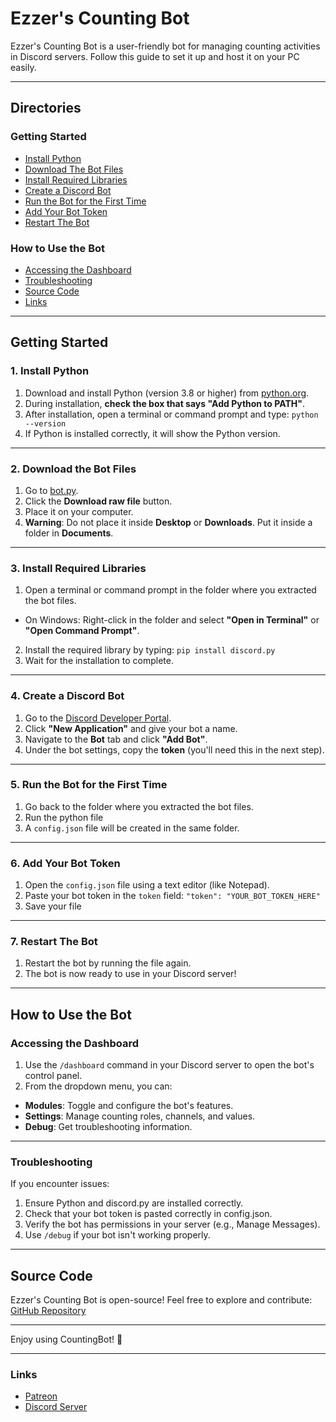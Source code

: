# Ezzer's Counting Bot

Ezzer's Counting Bot is a user-friendly bot for managing counting activities in Discord servers. Follow this guide to set it up and host it on your PC easily.

---

## Directories
### Getting Started
- [Install Python](https://github.com/ezzer0307/CountingBot/blob/main/README.md#1-install-python)
- [Download The Bot Files](https://github.com/ezzer0307/CountingBot/blob/main/README.md#2-download-the-bot-files)
- [Install Required Libraries](https://github.com/ezzer0307/CountingBot/blob/main/README.md#3-install-required-libraries)
- [Create a Discord Bot](https://github.com/ezzer0307/CountingBot/blob/main/README.md#4-create-a-discord-bot)
- [Run the Bot for the First Time](https://github.com/ezzer0307/CountingBot/blob/main/README.md#5-run-the-bot-for-the-first-time)
- [Add Your Bot Token](https://github.com/ezzer0307/CountingBot/blob/main/README.md#6-add-your-bot-token)
- [Restart The Bot](https://github.com/ezzer0307/CountingBot/blob/main/README.md#7-restart-the-bot)
### How to Use the Bot
- [Accessing the Dashboard](https://github.com/ezzer0307/CountingBot/?tab=readme-ov-file#accessing-the-dashboard)
- [Troubleshooting](https://github.com/ezzer0307/CountingBot/?tab=readme-ov-file#troubleshooting)
- [Source Code](https://github.com/ezzer0307/CountingBot/?tab=readme-ov-file#source-code)
- [Links](https://github.com/ezzer0307/CountingBot/?tab=readme-ov-file#links)

---

## Getting Started

### 1. Install Python
1. Download and install Python (version 3.8 or higher) from [python.org](https://www.python.org/).
2. During installation, **check the box that says "Add Python to PATH"**.
3. After installation, open a terminal or command prompt and type:
`python --version`
4. If Python is installed correctly, it will show the Python version.

---

### 2. Download the Bot Files
1. Go to [bot.py](https://github.com/ezzer0307/CountingBot/blob/main/bot.py).
2. Click the **Download raw file** button.
3. Place it on your computer.
4. **Warning**: Do not place it inside **Desktop** or **Downloads**. Put it inside a folder in **Documents**.

---

### 3. Install Required Libraries
1. Open a terminal or command prompt in the folder where you extracted the bot files.
- On Windows: Right-click in the folder and select **"Open in Terminal"** or **"Open Command Prompt"**.
2. Install the required library by typing:
`pip install discord.py`
3. Wait for the installation to complete.

---

### 4. Create a Discord Bot
1. Go to the [Discord Developer Portal](https://discord.com/developers/applications).
2. Click **"New Application"** and give your bot a name.
3. Navigate to the **Bot** tab and click **"Add Bot"**.
4. Under the bot settings, copy the **token** (you'll need this in the next step).

---

### 5. Run the Bot for the First Time
1. Go back to the folder where you extracted the bot files.
2. Run the python file
3. A `config.json` file will be created in the same folder.

---

### 6. Add Your Bot Token
1. Open the `config.json` file using a text editor (like Notepad).
2. Paste your bot token in the `token` field:
`"token": "YOUR_BOT_TOKEN_HERE"`
3. Save your file

---

### 7. Restart The Bot
1. Restart the bot by running the file again.
2. The bot is now ready to use in your Discord server!

---

## How to Use the Bot
### Accessing the Dashboard
1. Use the `/dashboard` command in your Discord server to open the bot's control panel.
2. From the dropdown menu, you can:
- **Modules**: Toggle and configure the bot's features.
- **Settings**: Manage counting roles, channels, and values.
- **Debug**: Get troubleshooting information.

---

### Troubleshooting
If you encounter issues:

1. Ensure Python and discord.py are installed correctly.
2. Check that your bot token is pasted correctly in config.json.
3. Verify the bot has permissions in your server (e.g., Manage Messages).
4. Use `/debug` if your bot isn't working properly.

---

## Source Code
Ezzer's Counting Bot is open-source! Feel free to explore and contribute: [GitHub Repository](https://github.com/ezzer0307/CountingBot)

---

Enjoy using CountingBot! 🚀

---

### Links
- [Patreon](https://patreon.com/ezzer0307)
- [Discord Server](https://discord.gg/SSxwePn9)
